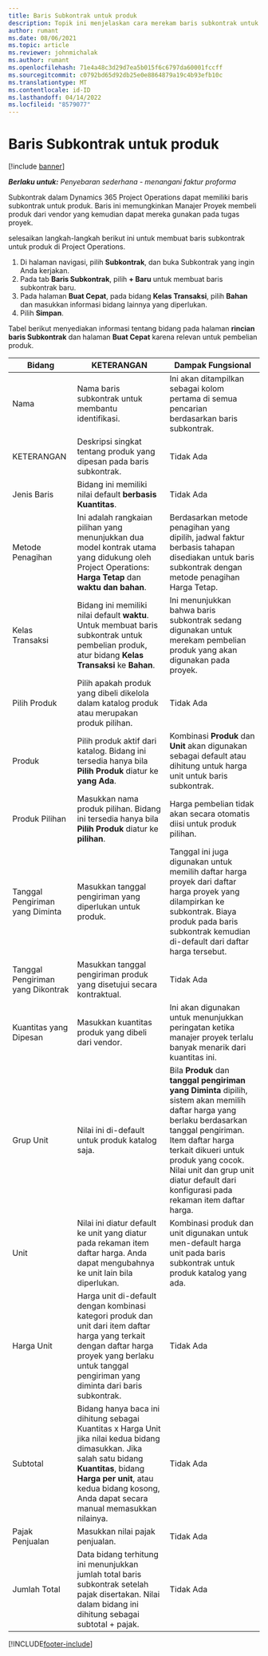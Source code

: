```yaml
---
title: Baris Subkontrak untuk produk
description: Topik ini menjelaskan cara merekam baris subkontrak untuk produk dan menggunakan berbagai bidang untuk merekam pembelian produk vendor.
author: rumant
ms.date: 08/06/2021
ms.topic: article
ms.reviewer: johnmichalak
ms.author: rumant
ms.openlocfilehash: 71e4a48c3d29d7ea5b015f6c6797da60001fccff
ms.sourcegitcommit: c0792bd65d92db25e0e8864879a19c4b93efb10c
ms.translationtype: MT
ms.contentlocale: id-ID
ms.lasthandoff: 04/14/2022
ms.locfileid: "8579077"
---
```

# <a name="subcontract-lines-for-products"></a>Baris Subkontrak untuk produk

[!include [banner](../../includes/dataverse-preview.md)]

_**Berlaku untuk:** Penyebaran sederhana - menangani faktur proforma_

Subkontrak dalam Dynamics 365 Project Operations dapat memiliki baris subkontrak untuk produk. Baris ini memungkinkan Manajer Proyek membeli produk dari vendor yang kemudian dapat mereka gunakan pada tugas proyek.

selesaikan langkah-langkah berikut ini untuk membuat baris subkontrak untuk produk di Project Operations.

1. Di halaman navigasi, pilih **Subkontrak**, dan buka Subkontrak yang ingin Anda kerjakan. 
2. Pada tab **Baris Subkontrak**, pilih **+ Baru** untuk membuat baris subkontrak baru.
3. Pada halaman **Buat Cepat**, pada bidang **Kelas Transaksi**, pilih **Bahan** dan masukkan informasi bidang lainnya yang diperlukan. 
4. Pilih **Simpan**.

Tabel berikut menyediakan informasi tentang bidang pada halaman **rincian baris Subkontrak** dan halaman **Buat Cepat** karena relevan untuk pembelian produk.

| Bidang | KETERANGAN | Dampak Fungsional|
| ----- | ----------- | ----------- |
| Nama | Nama baris subkontrak untuk membantu identifikasi. |Ini akan ditampilkan sebagai kolom pertama di semua pencarian berdasarkan baris subkontrak.
| KETERANGAN | Deskripsi singkat tentang produk yang dipesan pada baris subkontrak. | Tidak Ada |
| Jenis Baris | Bidang ini memiliki nilai default **berbasis Kuantitas**. |Tidak Ada |
| Metode Penagihan | Ini adalah rangkaian pilihan yang menunjukkan dua model kontrak utama yang didukung oleh Project Operations: **Harga Tetap** dan **waktu dan bahan**. | Berdasarkan metode penagihan yang dipilih, jadwal faktur berbasis tahapan disediakan untuk baris subkontrak dengan metode penagihan Harga Tetap. |
| Kelas Transaksi |Bidang ini memiliki nilai default  **waktu**. Untuk membuat baris subkontrak untuk pembelian produk, atur bidang  **Kelas Transaksi**  ke  **Bahan**.  | Ini menunjukkan bahwa baris subkontrak sedang digunakan untuk merekam pembelian produk yang akan digunakan pada proyek. |
| Pilih Produk | Pilih apakah produk yang dibeli dikelola dalam katalog produk atau merupakan produk pilihan. |Tidak Ada |
| Produk | Pilih produk aktif dari katalog. Bidang ini tersedia hanya bila **Pilih Produk** diatur ke **yang Ada**. |Kombinasi **Produk** dan **Unit** akan digunakan sebagai default atau dihitung untuk harga unit untuk baris subkontrak.
| Produk Pilihan | Masukkan nama produk pilihan. Bidang ini tersedia hanya bila **Pilih Produk** diatur ke **pilihan**.  |Harga pembelian tidak akan secara otomatis diisi untuk produk pilihan.|
| Tanggal Pengiriman yang Diminta | Masukkan tanggal pengiriman yang diperlukan untuk produk.| Tanggal ini juga digunakan untuk memilih daftar harga proyek dari daftar harga proyek yang dilampirkan ke subkontrak. Biaya produk pada baris subkontrak kemudian di-default dari daftar harga tersebut. |
| Tanggal Pengiriman yang Dikontrak | Masukkan tanggal pengiriman produk yang disetujui secara kontraktual.  |Tidak Ada|
| Kuantitas yang Dipesan | Masukkan kuantitas produk yang dibeli dari vendor.| Ini akan digunakan untuk menunjukkan peringatan ketika manajer proyek terlalu banyak menarik dari kuantitas ini.|
| Grup Unit | Nilai ini di-default untuk produk katalog saja. |Bila **Produk** dan **tanggal pengiriman yang Diminta** dipilih, sistem akan memilih daftar harga yang berlaku berdasarkan tanggal pengiriman. Item daftar harga terkait dikueri untuk produk yang cocok. Nilai unit dan grup unit diatur default dari konfigurasi pada rekaman item daftar harga. |
| Unit | Nilai ini diatur default ke unit yang diatur pada rekaman item daftar harga. Anda dapat mengubahnya ke unit lain bila diperlukan.| Kombinasi produk dan unit digunakan untuk men-default harga unit pada baris subkontrak untuk produk katalog yang ada. |
| Harga Unit | Harga unit di-default dengan kombinasi kategori produk dan unit dari item daftar harga yang terkait dengan daftar harga proyek yang berlaku untuk tanggal pengiriman yang diminta dari baris subkontrak.  |Tidak Ada |
| Subtotal | Bidang hanya baca ini dihitung sebagai Kuantitas x Harga Unit jika nilai kedua bidang dimasukkan. Jika salah satu bidang **Kuantitas**, bidang **Harga per unit**, atau kedua bidang kosong, Anda dapat secara manual memasukkan nilainya.  |Tidak Ada |
| Pajak Penjualan | Masukkan nilai pajak penjualan. |Tidak Ada |
| Jumlah Total | Data bidang terhitung ini menunjukkan jumlah total baris subkontrak setelah pajak disertakan. Nilai dalam bidang ini dihitung sebagai subtotal + pajak. |Tidak Ada |


[!INCLUDE[footer-include](../../includes/footer-banner.md)]
